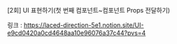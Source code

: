 [2회] UI 표현하기(첫 번째 컴포넌트~컴포넌트 Props 전달하기)

링크 : https://laced-direction-5e1.notion.site/UI-e9cd0420a0cd4648aa10e96076a37c44?pvs=4
